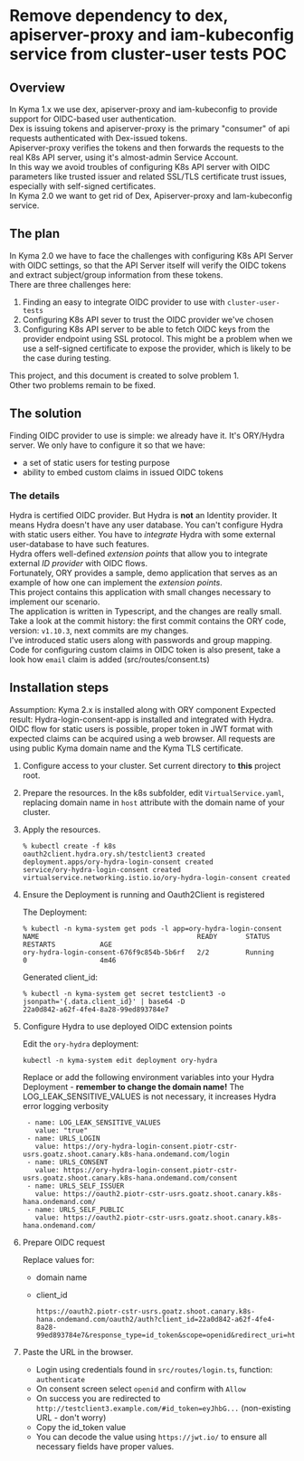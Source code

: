 # Remove dependency to dex, apiserver-proxy and iam-kubeconfig service from cluster-user tests POC

## Overview

In Kyma 1.x we use dex, apiserver-proxy and iam-kubeconfig to provide support for OIDC-based user authentication.  
Dex is issuing tokens and apiserver-proxy is the primary "consumer" of api requests authenticated with Dex-issued tokens.  
Apiserver-proxy verifies the tokens and then forwards the requests to the real K8s API server, using it's almost-admin Service Account.  
In this way we avoid troubles of configuring K8s API server with OIDC parameters like trusted issuer and related SSL/TLS certificate trust issues, especially with self-signed certificates.  
In Kyma 2.0 we want to get rid of Dex, Apiserver-proxy and Iam-kubeconfig service.

## The plan
In Kyma 2.0 we have to face the challenges with configuring K8s API Server with OIDC settings, so that the API Server itself will verify the OIDC tokens and extract subject/group information from these tokens.  
There are three challenges here:  
1) Finding an easy to integrate OIDC provider to use with `cluster-user-tests`
2) Configuring K8s API sever to trust the OIDC provider we've chosen
3) Configuring K8s API server to be able to fetch OIDC keys from the provider endpoint using SSL protocol. This might be a problem when we use a self-signed certificate to expose the provider, which is likely to be the case during testing.

This project, and this document is created to solve problem 1.  
Other two problems remain to be fixed.

## The solution

Finding OIDC provider to use is simple: we already have it. It's ORY/Hydra server. We only have to configure it so that we have:
- a set of static users for testing purpose
- ability to embed custom claims in issued OIDC tokens

### The details
Hydra is certified OIDC provider. But Hydra is **not** an Identity provider. It means Hydra doesn't have any user database. You can't configure Hydra with static users either. You have to *integrate* Hydra with some external user-database to have such features.  
Hydra offers well-defined *extension points* that allow you to integrate external *ID provider* with OIDC flows.  
Fortunately, ORY provides a sample, demo application that serves as an example of how one can implement the *extension points*.  
This project contains this application with small changes necessary to implement our scenario.  
The application is written in Typescript, and the changes are really small.  
Take a look at the commit history: the first commit contains the ORY code, version: `v1.10.3`, next commits are my changes.  
I've introduced static users along with passwords and group mapping.  
Code for configuring custom claims in OIDC token is also present, take a look how `email` claim is added (src/routes/consent.ts)

## Installation steps

Assumption: Kyma 2.x is installed along with ORY component
Expected result: Hydra-login-consent-app is installed and integrated with Hydra. OIDC flow for static users is possible, proper token in JWT format with expected claims can be acquired using a web browser. All requests are using public Kyma domain name and the Kyma TLS certificate.

1) Configure access to your cluster. Set current directory to **this** project root.
2) Prepare the resources.
    In the k8s subfolder, edit `VirtualService.yaml`, replacing domain name in `host` attribute with the domain name of your cluster.
3) Apply the resources.
    ```
    % kubectl create -f k8s
    oauth2client.hydra.ory.sh/testclient3 created
    deployment.apps/ory-hydra-login-consent created
   service/ory-hydra-login-consent created
   virtualservice.networking.istio.io/ory-hydra-login-consent created
   ```

4) Ensure the Deployment is running and Oauth2Client is registered

   The Deployment:
   
       % kubectl -n kyma-system get pods -l app=ory-hydra-login-consent
       NAME                                       READY       STATUS      RESTARTS           AGE
       ory-hydra-login-consent-676f9c854b-5b6rf   2/2         Running     0                  4m46
      
  
   Generated client_id:
   
    
       % kubectl -n kyma-system get secret testclient3 -o jsonpath='{.data.client_id}' | base64 -D
       22a0d842-a62f-4fe4-8a28-99ed893784e7

5) Configure Hydra to use deployed OIDC extension points

    Edit the `ory-hydra` deployment:
    
       kubectl -n kyma-system edit deployment ory-hydra

    Replace or add the following environment variables into your Hydra Deployment - **remember to change the domain name!**
    The LOG_LEAK_SENSITIVE_VALUES is not necessary, it increases Hydra error logging verbosity
    
        - name: LOG_LEAK_SENSITIVE_VALUES
          value: "true"
        - name: URLS_LOGIN
          value: https://ory-hydra-login-consent.piotr-cstr-usrs.goatz.shoot.canary.k8s-hana.ondemand.com/login
        - name: URLS_CONSENT
          value: https://ory-hydra-login-consent.piotr-cstr-usrs.goatz.shoot.canary.k8s-hana.ondemand.com/consent
        - name: URLS_SELF_ISSUER
          value: https://oauth2.piotr-cstr-usrs.goatz.shoot.canary.k8s-hana.ondemand.com/
        - name: URLS_SELF_PUBLIC
          value: https://oauth2.piotr-cstr-usrs.goatz.shoot.canary.k8s-hana.ondemand.com/


6) Prepare OIDC request

    Replace values for:
      - domain name
      - client_id

            https://oauth2.piotr-cstr-usrs.goatz.shoot.canary.k8s-hana.ondemand.com/oauth2/auth?client_id=22a0d842-a62f-4fe4-8a28-99ed893784e7&response_type=id_token&scope=openid&redirect_uri=http://testclient3.example.com&state=dd3557bfb07ee1858f0ac8abc4a46aef&nonce=lubiesecurityskany

7) Paste the URL in the browser. 
    - Login using credentials found in `src/routes/login.ts`, function: `authenticate`
    - On consent screen select `openid` and confirm with `Allow`
    - On success you are redirected to `http://testclient3.example.com/#id_token=eyJhbG...` (non-existing URL - don't worry)
    - Copy the id_token value
    - You can decode the value using `https://jwt.io/` to ensure all necessary fields have proper values.
  
